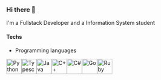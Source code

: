 ### Hi there 👋
I'm a  Fullstack Developer and a Information System student

#### Techs
 * Programming languages
 
<img src="https://cdn.jsdelivr.net/gh/devicons/devicon/icons/python/python-original-wordmark.svg"  width="40" height="40"  alt="Python"/><img src="https://cdn.jsdelivr.net/gh/devicons/devicon/icons/typescript/typescript-original.svg" width="40" height="40" alt="Typescript" /><img src="https://raw.githubusercontent.com/marwin1991/profile-technology-icons/refs/heads/main/icons/java.png" width="40" height="40" alt="Java" /><img src="https://raw.githubusercontent.com/marwin1991/profile-technology-icons/refs/heads/main/icons/c++.png" width="40" height="40" alt="C++" /><img src="https://raw.githubusercontent.com/marwin1991/profile-technology-icons/refs/heads/main/icons/c%23.png" width="40" height="40" alt="C#" /><img src="https://raw.githubusercontent.com/marwin1991/profile-technology-icons/refs/heads/main/icons/go.png" width="40" height="40" alt="Go" /><img src="https://raw.githubusercontent.com/marwin1991/profile-technology-icons/refs/heads/main/icons/ruby.png" width="40" height="40" alt="Ruby" /> 


 
 
          
          
                 
          
          
<!--
**wdMeloSatanana/wdMeloSatanana** is a ✨ _special_ ✨ repository because its `README.md` (this file) appears on your GitHub profile.

Here are some ideas to get you started:

- 🔭 I’m currently working on ...
- 🌱 I’m currently learning ...
- 👯 I’m looking to collaborate on ...
- 🤔 I’m looking for help with ...
- 💬 Ask me about ...
- 📫 How to reach me: ...
- 😄 Pronouns: ...
- ⚡ Fun fact: ...
-->
